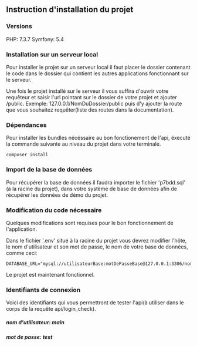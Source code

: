 ## Instruction d'installation du projet

### Versions

PHP: 7.3.7
Symfony: 5.4

### Installation sur un serveur local

Pour installer le projet sur un serveur local il faut placer le dossier contenant le code dans le dossier qui contient les autres applications fonctionnant sur le serveur.

Une fois le projet installé sur le serveur il vous suffira d'ouvrir votre requêteur et saisir l'url pointant sur le dossier de votre projet et ajouter /public. Exemple: 127.0.0.1/NomDuDossier/public puis d'y ajouter la route que vous souhaitez requêter(liste des routes dans la documentation).

### Dépendances

Pour installer les bundles nécéssaire au bon fonctionement de l'api, éxecuté la commande suivante au niveau du projet dans votre terminale.

    composer install

### Import de la base de données

Pour récupérer la base de données il faudra importer le fichier 'p7bdd.sql' (à la racine du projet), dans votre système de base de données afin de récupérer les données de démo du projet.

### Modification du code nécessaire

Quelques modifications sont requises pour le bon fonctionnement de l'application.

Dans le fichier '.env' situé à la racine du projet vous devrez modifier l'hôte, le nom d'utilisateur et son mot de passe, le nom  de votre base de données, comme ceci:

    DATABASE_URL="mysql://utilisateurBase:motDePasseBase@127.0.0.1:3306/nomBase"

Le projet est maintenant fonctionnel.

### Identifiants de connexion

Voici des identifiants qui vous permettront de tester l'api(à utiliser dans le corps de la requête api/login_check).

##### nom d'utilisateur: main
##### mot de passe: test

